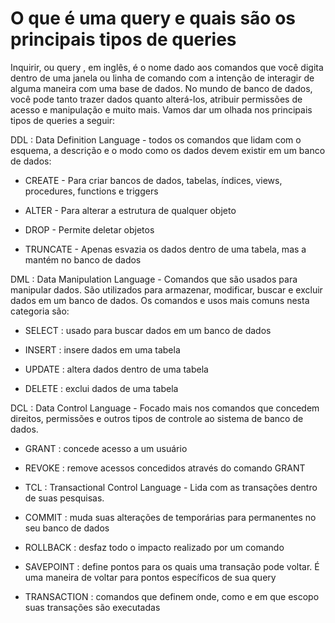 # O que é uma query e quais são os principais tipos de queries
Inquirir, ou query , em inglês, é o nome dado aos comandos que você digita dentro de uma janela ou linha de comando com a intenção de interagir de alguma maneira com uma base de dados. No mundo de banco de dados, você pode tanto trazer dados quanto alterá-los, atribuir permissões de acesso e manipulação e muito mais. Vamos dar um olhada nos principais tipos de queries a seguir:

DDL : Data Definition Language - todos os comandos que lidam com o esquema, a descrição e o modo como os dados devem existir em um banco de dados:
  * CREATE - Para criar bancos de dados, tabelas, índices, views, procedures, functions e triggers
  
  * ALTER - Para alterar a estrutura de qualquer objeto
  
  * DROP - Permite deletar objetos
  
  * TRUNCATE - Apenas esvazia os dados dentro de uma tabela, mas a mantém no banco de dados

DML : Data Manipulation Language - Comandos que são usados para manipular dados. São utilizados para armazenar, modificar, buscar e excluir dados em um banco de dados. Os comandos e usos mais comuns nesta categoria são:
  * SELECT : usado para buscar dados em um banco de dados

  * INSERT : insere dados em uma tabela

  * UPDATE : altera dados dentro de uma tabela

  * DELETE : exclui dados de uma tabela

DCL : Data Control Language - Focado mais nos comandos que concedem direitos, permissões e outros tipos de controle ao sistema de banco de dados.
  * GRANT : concede acesso a um usuário

  * REVOKE : remove acessos concedidos através do comando GRANT

  * TCL : Transactional Control Language - Lida com as transações dentro de suas pesquisas.

  * COMMIT : muda suas alterações de temporárias para permanentes no seu banco de dados

  * ROLLBACK : desfaz todo o impacto realizado por um comando

  * SAVEPOINT : define pontos para os quais uma transação pode voltar. É uma maneira de voltar para pontos específicos de sua query

  * TRANSACTION : comandos que definem onde, como e em que escopo suas transações são executadas
